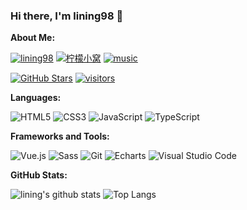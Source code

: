 ### Hi there, I'm lining98 👋

**About Me:**

[![lining98](https://img.shields.io/badge/lining98-4285F4?logo=GoogleHome&logoColor=fff)](https://github.com/lining98)
[![柠檬小窝](https://img.shields.io/badge/柠檬小窝-4ABF8A?logo=Bloglovin&logoColor=fff)](https://lining98.github.io/docs/)
[![music](https://img.shields.io/badge/云音乐-39c6ad?logo=AppleMusic&logoColor=fff)](http://121.40.174.152/#/discover/recommend)<br />

[![GitHub Stars](https://img.shields.io/github/stars/lining98?color=2da44e&label=GitHub%20Stars&logo=Github)](https://github.com/lining98)
[![visitors](https://visitor-badge.laobi.icu/badge?page_id=lining98.lining98)](https://github.com/lining98)

**Languages:**

![HTML5](https://img.shields.io/badge/HTML5-E34F26?logo=HTML5&logoColor=fff)
![CSS3](https://img.shields.io/badge/CSS3-1572B6?logo=CSS3&logoColor=fff)
![JavaScript](https://img.shields.io/badge/JavaScript-F7DF1E?logo=JavaScript&logoColor=333)
![TypeScript](https://img.shields.io/badge/TypeScript-3178C6?logo=TypeScript&logoColor=fff)

**Frameworks and Tools:**

![Vue.js](https://img.shields.io/badge/Vue.js-4FC08D?logo=Vue.js&logoColor=fff)
![Sass](https://img.shields.io/badge/Sass-CC6699?logo=Sass&logoColor=fff)
![Git](https://img.shields.io/badge/Git-F05032?logo=Git&logoColor=fff)
![Echarts](https://img.shields.io/badge/Echarts-f72c5b?logo=Echarts&logoColor=fff)
![Visual Studio Code](https://img.shields.io/badge/VS%20CODE-007ACC?logo=VisualStudioCode&logoColor=fff)

**GitHub Stats:**

![lining's github stats](https://github-readme-stats.vercel.app/api?username=lining98&show_icons=true&hide_title=true&count_private=true)
![Top Langs](https://github-readme-stats.vercel.app/api/top-langs/?username=lining98&layout=compact)
